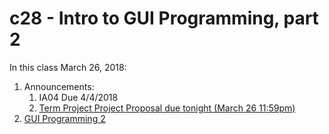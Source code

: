 # c28 - Intro to GUI Programming, part 2

In this class March 26, 2018:

1. Announcements:
   1. IA04 Due 4/4/2018
   1. [Term Project Project Proposal due tonight (March 26 11:59pm)](https://github.com/mis407s18/mis407s18-Group-Assignments/tree/master/FinalProject)
1. [GUI Programming 2](1.more-gui.md)
